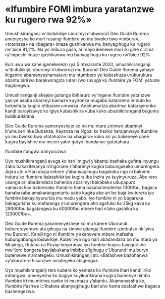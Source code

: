 # «Ifumbire FOMI imbura yaratanzwe ku rugero rwa 92%»

Umushikiranganji w’ibidukikije uburimyi n’ubworozi Déo Guide Rurema amenyesha ko muri rusangi ifumbire yo mu bwoko bwa «imbura», «totahaza» na «bagara» imaze gushikanwa mu banyagihugu ku rugero rw’ibice 81,2%. Na yo imbura gusa, ari nayo ikenewe muri iki gihe c’irima ry’impeshi imaze gushikanwa mu banyagihugu ku rugero rw’ibice 92%.

Kuri uwu wa kane igenekerezo rya 5 ntwarante 2020, umushikiranganji w’ibidukikije, uburimyi n’ubworozi mu Burundi Déo Guide Rurema yahaye ikiganiro abamenyeshamakuru mu ntumbero yo kubeshuza urukurukuru abantu birirwa barakwiragiza rutari rwo ruvuga ko ifumbire ya FOMI yabuze itagitangwa.

Umushiranganji ahejeje gutanga ibiharuro vy’ingene ifumbire yatanzwe yaciye asaba abarimyi bamaze kuyironka mugabo bataratera imbuto ko bokwihuta kugira ntibarare umwaka. Anahumuriza abarimyi batarayironka kandi barayisavye ko igiye kubashikira vuba kuko ubushikiranganji buguma bubikurikirana.

Déo Guide Rurema yamenyesheje ko no mu ntara zirimwo abarimyi b’umuceri nka Bubanza, Kayanza na Ngozi ko hariko harajanwayo ifumbire yo mu bwoko bwa «totahaza» na «bagara» kuko ari yo bakeneye cane kugira bayishire mu miceri yabo gutyo ibandanye gutotahara.

Ifumbire itangwa iranyuruzwa

Uyo mushikiranganji avuga ko hari imigwi y’abantu bashaka gufata inyungu zabo bakaziteranya n’ingorane z’abarimyi kugira babungukeko umurengera. Agira ati: « Hari abaja imbere y’abanyagihugu bagakoka ngo ni bakome induru ko ifumbire itabashikiriye kugira ibe inzira yo kuyinyuruza. Abo rero usanga ari abadandaza bahenda abarimyi bakabaka udupapuro «amavocha» batorerako ifumbire hama bakabahendesha 1000fbu, bagaca banabasaba amakarangamuntu yabo kugira abe ari bo baja kwitorera iyo fumbire bakayinyururiza mu mazu yabo.  Iyo fumbire ni yo bagaruka bakagurisha ku mafaranga y’umurengera aho agafuko ka 25kg kava ku 29000fbu kagatangwa ku 60000fbu mbere hari n’aho gashika ku 120000fbu».

Déo Guide Rurema yanamenyesheje ko mu karere Uburundi buherereyemwo ata gihugu na kimwe gitanga ifumbire izimbutse nk’iyiva mu Burundi. Kandi ngo ni ifumbire y’akanovera mbere inafasha kubungabunga ibidukikije. Kubw’ivyo ngo hari abadandaza bo mu ntara ya Muyinga, Rutana na Ruyigi begeranya iyo fumbire kugira bayigurishe mw’ijoro bongera bayijabukana imbibe z’igihugu c’Uburundi mu buryo butemewe n’amategeko. Umushikiranganji ati: «Bafashwe bazohanwa vy’akarorero hisunzwe amategeko abigenga».

Uyo mushikiranganji rero kubera ko yemeza ko ifumbire ihari kandi iriko iratangwa, amenyesha ko bagiye kuyikurikirana kugira bamenye nimba ifumbire iri mu mirima canke iri mu mazu y’abantu. Akamenyesha ko, ifumbire ifashwe ic’ihabwa abanyagihugu bari aho hama abafashwe bagaca bashengezwa.